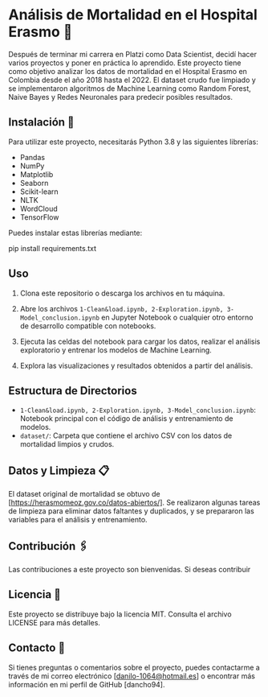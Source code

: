 # Análisis de Mortalidad en el Hospital Erasmo 🚀

Después de terminar mi carrera en Platzi como Data Scientist, decidí hacer varios proyectos y poner en práctica lo aprendido.
Este proyecto tiene como objetivo analizar los datos de mortalidad en el Hospital Erasmo en Colombia desde el año 2018 hasta el 2022.
El dataset crudo fue limpiado y se implementaron algoritmos de Machine Learning como Random Forest, Naive Bayes y Redes Neuronales para predecir posibles resultados.

## Instalación 🔧

Para utilizar este proyecto, necesitarás Python 3.8 y las siguientes librerías:

- Pandas
- NumPy
- Matplotlib
- Seaborn
- Scikit-learn
- NLTK
- WordCloud
- TensorFlow

Puedes instalar estas librerías mediante:

pip install requirements.txt

## Uso

1. Clona este repositorio o descarga los archivos en tu máquina.

2. Abre los archivos `1-Clean&load.ipynb, 2-Exploration.ipynb, 3-Model_conclusion.ipynb` en Jupyter Notebook o cualquier otro entorno de desarrollo compatible con notebooks.

3. Ejecuta las celdas del notebook para cargar los datos, realizar el análisis exploratorio y entrenar los modelos de Machine Learning.

4. Explora las visualizaciones y resultados obtenidos a partir del análisis.

## Estructura de Directorios

- `1-Clean&load.ipynb, 2-Exploration.ipynb, 3-Model_conclusion.ipynb`: Notebook principal con el código de análisis y entrenamiento de modelos.
- `dataset/`: Carpeta que contiene el archivo CSV con los datos de mortalidad limpios y crudos.

## Datos y Limpieza 📋

El dataset original de mortalidad se obtuvo de [https://herasmomeoz.gov.co/datos-abiertos/]. Se realizaron algunas tareas de limpieza para eliminar datos faltantes y duplicados, y se prepararon las variables para el análisis y entrenamiento.


## Contribución 🖇️

Las contribuciones a este proyecto son bienvenidas. Si deseas contribuir

## Licencia 📄

Este proyecto se distribuye bajo la licencia MIT. Consulta el archivo LICENSE para más detalles.

## Contacto 📢

Si tienes preguntas o comentarios sobre el proyecto, puedes contactarme a través de mi correo electrónico [danilo-1064@hotmail.es] o encontrar más información en mi perfil de GitHub [dancho94].




